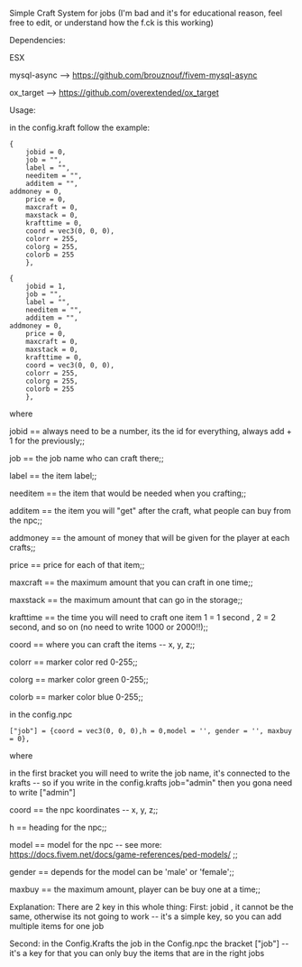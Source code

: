 Simple Craft System for jobs (I'm bad and it's for educational reason, feel free to edit, or understand how the f.ck is this working) 

Dependencies:

ESX

mysql-async --> https://github.com/brouznouf/fivem-mysql-async

ox_target --> https://github.com/overextended/ox_target

Usage:

in the config.kraft follow the example:

	{
    	jobid = 0,
        job = "",
        label = "",
        needitem = "",
        additem = "",
	addmoney = 0,
        price = 0,
        maxcraft = 0,
        maxstack = 0,
        krafttime = 0,
        coord = vec3(0, 0, 0),
        colorr = 255,
        colorg = 255,
        colorb = 255
    	},

	{
    	jobid = 1,
        job = "",
        label = "",
        needitem = "",
        additem = "",
	addmoney = 0,
        price = 0,
        maxcraft = 0,
        maxstack = 0,
        krafttime = 0,
        coord = vec3(0, 0, 0),
        colorr = 255,
        colorg = 255,
        colorb = 255
    	},


where

jobid		== always need to be a number, its the id for everything, always add + 1 for the previously;;	

job		== the job name who can craft there;;	

label		== the item label;;	

needitem 	== the item that would be needed when you crafting;;	

additem		== the item you will "get" after the craft, what people can buy from the npc;;	

addmoney	== the amount of money that will be given for the player at each crafts;;	

price		== price for each of that item;;	

maxcraft	== the maximum amount that you can craft in one time;;	

maxstack	== the maximum amount that can go in the storage;;	

krafttime	== the time you will need to craft one item 1 = 1 second , 2 = 2 second, and so on (no need to write 1000 or 2000!!);;	

coord		== where you can craft the items -- x, y, z;;	

colorr		== marker color red  0-255;;	

colorg		== marker color green 0-255;;	

colorb		== marker color blue  0-255;;	



in the config.npc

	["job"] = {coord = vec3(0, 0, 0),h = 0,model = '', gender = '', maxbuy = 0},
where


in the first bracket you will need to write the job name, it's connected to the krafts -- so if you write in the config.krafts job="admin" then you gona need to write ["admin"]

coord		== the npc koordinates -- x, y, z;;	

h		== heading for the npc;;	

model		== model for the npc -- see more: https://docs.fivem.net/docs/game-references/ped-models/  ;;	

gender		== depends for the model can be 'male'  or  'female';;	

maxbuy		== the maximum amount, player can be buy one at a time;;	


Explanation:
	There are 2 key in this whole thing:
First: jobid , it cannot be the same, otherwise its not going to work -- it's a simple key, so you can add multiple items for one job

Second: in the Config.Krafts the job in the Config.npc the bracket ["job"] -- it's a key for that you can only buy the items that are in the right jobs
